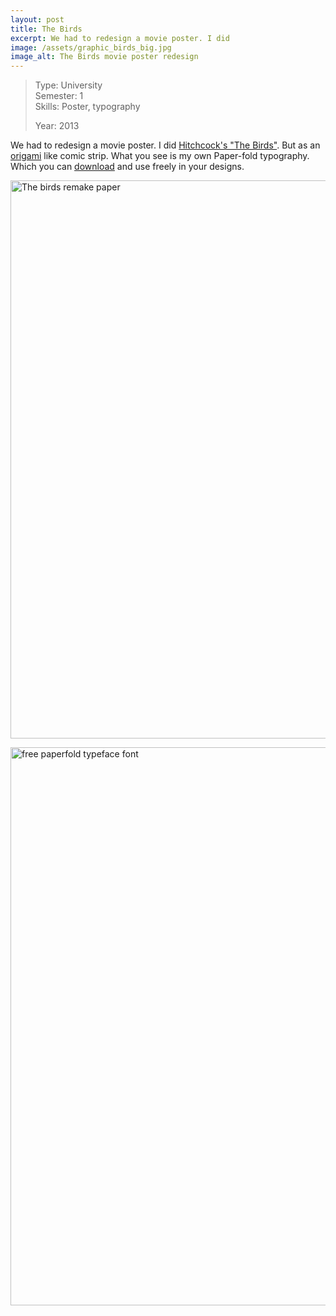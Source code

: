 ```yaml
---
layout: post
title: The Birds
excerpt: We had to redesign a movie poster. I did
image: /assets/graphic_birds_big.jpg
image_alt: The Birds movie poster redesign
---
```


<blockquote>Type: University<br />
Semester: 1<br />
Skills: Poster, typography</p>
<p>Year: 2013</p></blockquote>
<p>We had to redesign a movie poster. I did <a href="http://en.wikipedia.org/wiki/The_Birds_(film)">Hitchcock's "The Birds"</a>. But as an <a href="http://en.wikipedia.org/wiki/Origami">origami</a> like comic strip. What you see is my own Paper-fold typography. Which you can <a href="https://thibaultjanbeyer.github.io/kit.thibaultjanbeyer.com/freebies/fonts/paperfold/Thibault-Jan-Beyer-Paperfont_RL.zip">download</a> and use freely in your designs.</p>
<p><a href="/assets/graphic_birds_big.jpg"><img class="alignnone size-full wp-image-1149" src="{{ site.baseurl }}/assets/graphic_birds_big.jpg" alt="The birds remake paper" width="800" height="893" /></a></p>
<p><a href="https://thibaultjanbeyer.github.io/kit.thibaultjanbeyer.com/freebies/fonts/paperfold/Thibault-Jan-Beyer-Paperfont_RL.zip"><img class="alignnone wp-image-2464 size-full" src="{{ site.baseurl }}/assets/paperfold-type.png" alt="free paperfold typeface font" width="914" height="893" /></a></p>
